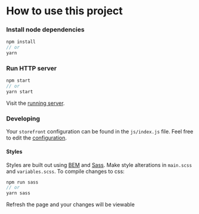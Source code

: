 # How to use this project

### Install node dependencies

```js
npm install
// or
yarn
```

### Run HTTP server

```js
npm start
// or
yarn start
```

Visit the [running server](http://localhost:6400).

### Developing

Your `storefront` configuration can be found in the `js/index.js` file. Feel free to edit the [configuration](https://docs.groupbyinc.com/documentation.html?e=storefront&b=searchandiser&topic=050_Overview/200_StorefrontConfiguration.md&cid=).

#### Styles

Styles are built out using [BEM](http://getbem.com) and [Sass](http://sass-lang.com/). Make style alterations in `main.scss` and `variables.scss`. To compile changes to css:

```js
npm run sass
// or
yarn sass
```

Refresh the page and your changes will be viewable
